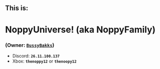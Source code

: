 ## This is: 
# **NoppyUniverse! (aka NoppyFamily)** 
### (Owner: [**``BussyBakks``**](<https://github.com/BussyBakks>))

* Discord: **``26.11.100.137``**
* Xbox: **``thenoppy12``** or **``thenoopy12``**
